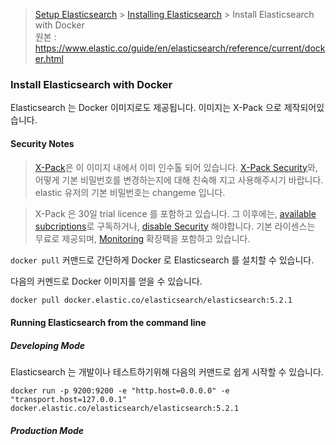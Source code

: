 > [Setup Elasticsearch]() > [Installing Elasticsearch](https://github.com/sungjunyoung/elasticsearch_doc_ko/tree/master/2.%20Setup%20Elasticsearch/1.%20Installing%20Elasticsearch) > Install Elasticsearch with Docker  
> 원본 : https://www.elastic.co/guide/en/elasticsearch/reference/current/docker.html

### Install Elasticsearch with Docker
Elasticsearch 는 Docker 이미지로도 제공됩니다. 이미지는 X-Pack 으로 제작되어있습니다.

#### Security Notes
> [X-Pack](https://www.elastic.co/guide/en/x-pack/5.2/index.html)은 이 이미지 내에서 이미 인수톨 되어 있습니다. [X-Pack Security](https://www.elastic.co/guide/en/x-pack/5.2/security-getting-started.html)와, 어떻게 기본 비밀번호를 변경하는지에 대해 친숙해 지고 사용해주시기 바랍니다. elastic 유저의 기본 비밀번호는 changeme 입니다.

> X-Pack 은 30일 trial licence 를 포함하고 있습니다. 그 이후에는, [available subcriptions](https://www.elastic.co/subscriptions)로 구독하거나, [disable Security](https://www.elastic.co/guide/en/x-pack/5.2/security-settings.html) 해야합니다. 기본 라이센스는 무료로 제공되며, [Monitoring](https://www.elastic.co/products/x-pack/monitoring) 확장팩을 포함하고 있습니다.

`docker pull` 커맨드로 간단하게 Docker 로 Elasticsearch 를 설치할 수 있습니다.  

다음의 커멘드로 Docker 이미지를 얻을 수 있습니다.

```sh
docker pull docker.elastic.co/elasticsearch/elasticsearch:5.2.1
```

#### Running Elasticsearch from the command line
##### Developing Mode
Elasticsearch 는 개발이나 테스트하기위해 다음의 커맨드로 쉽게 시작할 수 있습니다.
```
docker run -p 9200:9200 -e "http.host=0.0.0.0" -e "transport.host=127.0.0.1" docker.elastic.co/elasticsearch/elasticsearch:5.2.1
```

##### Production Mode
